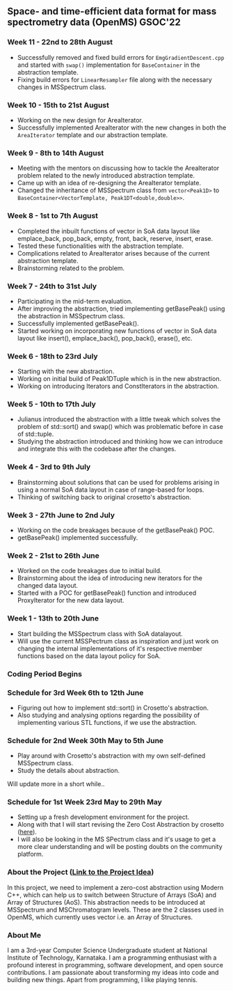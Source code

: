 ## Space- and time-efficient data format for mass spectrometry data (OpenMS) GSOC'22

### Week 11 - 22nd to 28th August

 - Successfully removed and fixed build errors for `EmgGradientDescent.cpp` and started with `swap()` implementation for `BaseContainer` in the abstraction template.
 - Fixing build errors for `LinearResampler` file along with the necessary changes in MSSpectrum class.

### Week 10 - 15th to 21st August

 - Working on the new design for AreaIterator.
 - Successfully implemented AreaIterator with the new changes in both the `AreaIterator` template and our abstraction template.

### Week 9 - 8th to 14th August

 - Meeting with the mentors on discussing how to tackle the AreaIterator problem related to the newly introduced abstraction template.
 - Came up with an idea of re-designing the AreaIterator template.
 - Changed the inheritance of MSSpectrum class from `vector<Peak1D>` to `BaseContainer<VectorTemplate, Peak1DT<double,double>>`.

### Week 8 - 1st to 7th August

 - Completed the inbuilt functions of vector in SoA data layout like emplace_back, pop_back, empty, front, back, reserve, insert, erase.
 - Tested these functionalities with the abstraction template.
 - Complications related to AreaIterator arises because of the current abstraction template.
 - Brainstorming related to the problem.

### Week 7 - 24th to 31st July

 - Participating in the mid-term evaluation.
 - After improving the abstraction, tried implementing getBasePeak() using the abstraction in MSSpectrum class.
 - Successfully implemented getBasePeak().
 - Started working on incorporating new functions of vector in SoA data layout like insert(), emplace_back(), pop_back(), erase(), etc.

### Week 6 - 18th to 23rd July

 - Starting with the new abstraction.
 - Working on initial build of Peak1DTuple which is in the new abstraction.
 - Working on introducing Iterators and ConstIterators in the abstraction.

### Week 5 - 10th to 17th July

 - Julianus introduced the abstraction with a little tweak which solves the problem of std::sort() and swap() which was problematic before in case of std::tuple.
 - Studying the abstraction introduced and thinking how we can introduce and integrate this with the codebase after the changes.

### Week 4 - 3rd to 9th July

 - Brainstorming about solutions that can be used for problems arising in using a normal SoA data layout in case of range-based for loops.
 - Thinking of switching back to original crosetto's abstraction.

### Week 3 - 27th June to 2nd July

 - Working on the code breakages because of the getBasePeak() POC.
 - getBasePeak() implemented successfully.

### Week 2 - 21st to 26th June

- Worked on the code breakages due to initial build.
- Brainstorming about the idea of introducing new iterators for the changed data layout.
- Started with a POC for getBasePeak() function and introduced ProxyIterator for the new data layout.

### Week 1 - 13th to 20th June

- Start building the MSSpectrum class with SoA datalayout.
- Will use the current MSSPectrum class as inspiration and just work on changing the internal implementations of it's respective member functions based on the data layout policy for SoA.

### Coding Period Begins

### Schedule for 3rd Week 6th to 12th June

- Figuring out how to implement std::sort() in Crosetto's abstraction.
- Also studying and analysing options regarding the possibility of implementing various STL functions, if we use the abstraction.

### Schedule for 2nd Week 30th May to 5th June

- Play around with Crosetto's abstraction with my own self-defined MSSpectrum class.
- Study the details about abstraction.


Will update more in a short while..

### Schedule for 1st Week 23rd May to 29th May

- Setting up a fresh development environment for the project.
- Along with that I will start revising the Zero Cost Abstraction by crosetto ([here](https://github.com/crosetto/SoAvsAoS)).
- I will also be looking in the MS SPectrum class and it's usage to get a more clear understanding and will be posting doubts on the community platform.

### About the Project ([Link to the Project Idea](https://www.open-bio.org/events/gsoc/gsoc-project-ideas/))
In this project, we need to implement a zero-cost abstraction using Modern C++, which can help us to switch between Structure of Arrays (SoA) and Array of Structures (AoS). This abstraction needs to be introduced at MSSpectrum and MSChromatogram levels. These are the 2 classes used in OpenMS, which currently uses vector<Peak1D> i.e. an Array of Structures.

  
### About Me 
I am a 3rd-year Computer Science Undergraduate student at National Institute of Technology, Karnataka. I am a programming enthusiast with a profound interest in programming, software development, and open source contributions. I am passionate about transforming my ideas into code and building new things. Apart from programming, I like playing tennis.
  

  
  

